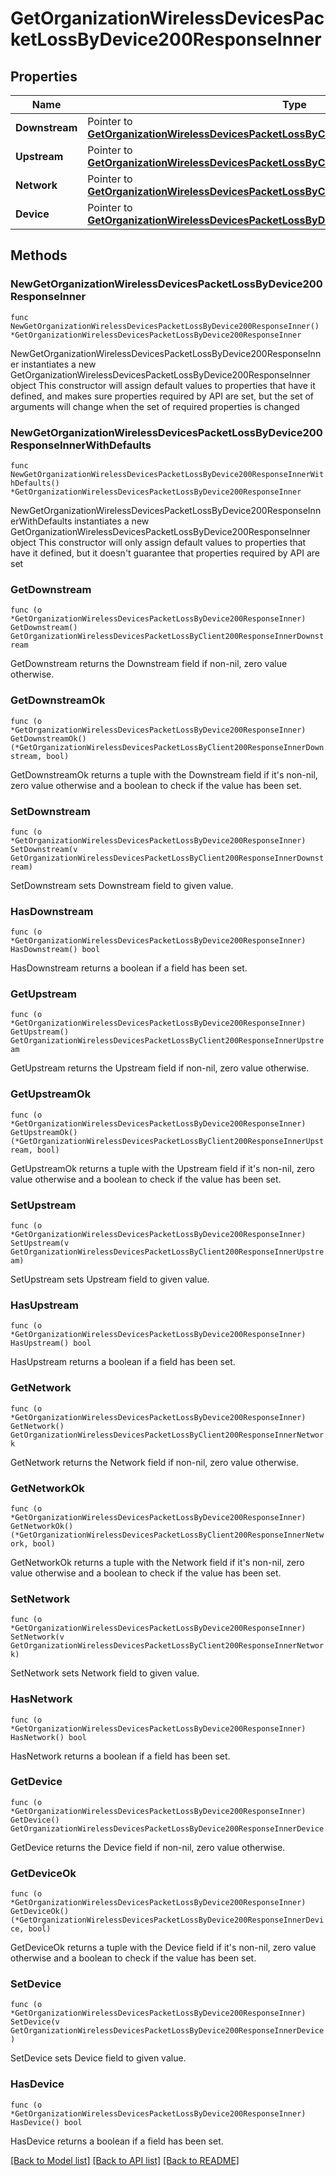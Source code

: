 # GetOrganizationWirelessDevicesPacketLossByDevice200ResponseInner

## Properties

Name | Type | Description | Notes
------------ | ------------- | ------------- | -------------
**Downstream** | Pointer to [**GetOrganizationWirelessDevicesPacketLossByClient200ResponseInnerDownstream**](GetOrganizationWirelessDevicesPacketLossByClient200ResponseInnerDownstream.md) |  | [optional] 
**Upstream** | Pointer to [**GetOrganizationWirelessDevicesPacketLossByClient200ResponseInnerUpstream**](GetOrganizationWirelessDevicesPacketLossByClient200ResponseInnerUpstream.md) |  | [optional] 
**Network** | Pointer to [**GetOrganizationWirelessDevicesPacketLossByClient200ResponseInnerNetwork**](GetOrganizationWirelessDevicesPacketLossByClient200ResponseInnerNetwork.md) |  | [optional] 
**Device** | Pointer to [**GetOrganizationWirelessDevicesPacketLossByDevice200ResponseInnerDevice**](GetOrganizationWirelessDevicesPacketLossByDevice200ResponseInnerDevice.md) |  | [optional] 

## Methods

### NewGetOrganizationWirelessDevicesPacketLossByDevice200ResponseInner

`func NewGetOrganizationWirelessDevicesPacketLossByDevice200ResponseInner() *GetOrganizationWirelessDevicesPacketLossByDevice200ResponseInner`

NewGetOrganizationWirelessDevicesPacketLossByDevice200ResponseInner instantiates a new GetOrganizationWirelessDevicesPacketLossByDevice200ResponseInner object
This constructor will assign default values to properties that have it defined,
and makes sure properties required by API are set, but the set of arguments
will change when the set of required properties is changed

### NewGetOrganizationWirelessDevicesPacketLossByDevice200ResponseInnerWithDefaults

`func NewGetOrganizationWirelessDevicesPacketLossByDevice200ResponseInnerWithDefaults() *GetOrganizationWirelessDevicesPacketLossByDevice200ResponseInner`

NewGetOrganizationWirelessDevicesPacketLossByDevice200ResponseInnerWithDefaults instantiates a new GetOrganizationWirelessDevicesPacketLossByDevice200ResponseInner object
This constructor will only assign default values to properties that have it defined,
but it doesn't guarantee that properties required by API are set

### GetDownstream

`func (o *GetOrganizationWirelessDevicesPacketLossByDevice200ResponseInner) GetDownstream() GetOrganizationWirelessDevicesPacketLossByClient200ResponseInnerDownstream`

GetDownstream returns the Downstream field if non-nil, zero value otherwise.

### GetDownstreamOk

`func (o *GetOrganizationWirelessDevicesPacketLossByDevice200ResponseInner) GetDownstreamOk() (*GetOrganizationWirelessDevicesPacketLossByClient200ResponseInnerDownstream, bool)`

GetDownstreamOk returns a tuple with the Downstream field if it's non-nil, zero value otherwise
and a boolean to check if the value has been set.

### SetDownstream

`func (o *GetOrganizationWirelessDevicesPacketLossByDevice200ResponseInner) SetDownstream(v GetOrganizationWirelessDevicesPacketLossByClient200ResponseInnerDownstream)`

SetDownstream sets Downstream field to given value.

### HasDownstream

`func (o *GetOrganizationWirelessDevicesPacketLossByDevice200ResponseInner) HasDownstream() bool`

HasDownstream returns a boolean if a field has been set.

### GetUpstream

`func (o *GetOrganizationWirelessDevicesPacketLossByDevice200ResponseInner) GetUpstream() GetOrganizationWirelessDevicesPacketLossByClient200ResponseInnerUpstream`

GetUpstream returns the Upstream field if non-nil, zero value otherwise.

### GetUpstreamOk

`func (o *GetOrganizationWirelessDevicesPacketLossByDevice200ResponseInner) GetUpstreamOk() (*GetOrganizationWirelessDevicesPacketLossByClient200ResponseInnerUpstream, bool)`

GetUpstreamOk returns a tuple with the Upstream field if it's non-nil, zero value otherwise
and a boolean to check if the value has been set.

### SetUpstream

`func (o *GetOrganizationWirelessDevicesPacketLossByDevice200ResponseInner) SetUpstream(v GetOrganizationWirelessDevicesPacketLossByClient200ResponseInnerUpstream)`

SetUpstream sets Upstream field to given value.

### HasUpstream

`func (o *GetOrganizationWirelessDevicesPacketLossByDevice200ResponseInner) HasUpstream() bool`

HasUpstream returns a boolean if a field has been set.

### GetNetwork

`func (o *GetOrganizationWirelessDevicesPacketLossByDevice200ResponseInner) GetNetwork() GetOrganizationWirelessDevicesPacketLossByClient200ResponseInnerNetwork`

GetNetwork returns the Network field if non-nil, zero value otherwise.

### GetNetworkOk

`func (o *GetOrganizationWirelessDevicesPacketLossByDevice200ResponseInner) GetNetworkOk() (*GetOrganizationWirelessDevicesPacketLossByClient200ResponseInnerNetwork, bool)`

GetNetworkOk returns a tuple with the Network field if it's non-nil, zero value otherwise
and a boolean to check if the value has been set.

### SetNetwork

`func (o *GetOrganizationWirelessDevicesPacketLossByDevice200ResponseInner) SetNetwork(v GetOrganizationWirelessDevicesPacketLossByClient200ResponseInnerNetwork)`

SetNetwork sets Network field to given value.

### HasNetwork

`func (o *GetOrganizationWirelessDevicesPacketLossByDevice200ResponseInner) HasNetwork() bool`

HasNetwork returns a boolean if a field has been set.

### GetDevice

`func (o *GetOrganizationWirelessDevicesPacketLossByDevice200ResponseInner) GetDevice() GetOrganizationWirelessDevicesPacketLossByDevice200ResponseInnerDevice`

GetDevice returns the Device field if non-nil, zero value otherwise.

### GetDeviceOk

`func (o *GetOrganizationWirelessDevicesPacketLossByDevice200ResponseInner) GetDeviceOk() (*GetOrganizationWirelessDevicesPacketLossByDevice200ResponseInnerDevice, bool)`

GetDeviceOk returns a tuple with the Device field if it's non-nil, zero value otherwise
and a boolean to check if the value has been set.

### SetDevice

`func (o *GetOrganizationWirelessDevicesPacketLossByDevice200ResponseInner) SetDevice(v GetOrganizationWirelessDevicesPacketLossByDevice200ResponseInnerDevice)`

SetDevice sets Device field to given value.

### HasDevice

`func (o *GetOrganizationWirelessDevicesPacketLossByDevice200ResponseInner) HasDevice() bool`

HasDevice returns a boolean if a field has been set.


[[Back to Model list]](../README.md#documentation-for-models) [[Back to API list]](../README.md#documentation-for-api-endpoints) [[Back to README]](../README.md)



